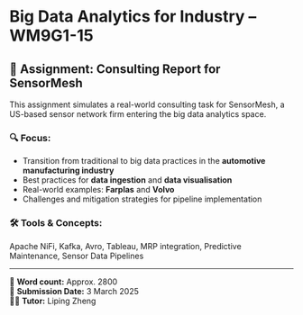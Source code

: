 # Big Data Analytics for Industry – WM9G1-15

## 📄 Assignment: Consulting Report for SensorMesh

This assignment simulates a real-world consulting task for SensorMesh, a US-based sensor network firm entering the big data analytics space.

### 🔍 Focus:
- Transition from traditional to big data practices in the **automotive manufacturing industry**
- Best practices for **data ingestion** and **data visualisation**
- Real-world examples: **Farplas** and **Volvo**
- Challenges and mitigation strategies for pipeline implementation

### 🛠️ Tools & Concepts:
Apache NiFi, Kafka, Avro, Tableau, MRP integration, Predictive Maintenance, Sensor Data Pipelines

---

📘 **Word count:** Approx. 2800  
📅 **Submission Date:** 3 March 2025  
👨‍🏫 **Tutor:** Liping Zheng
